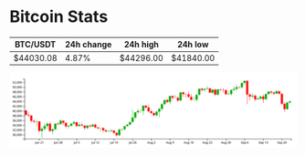 # Bitcoin Stats

BTC/USDT|24h change|24h high|24h low|
|---|---|---|---|
|$44030.08|4.87%|$44296.00|$41840.00|

<img src="./chart.svg">
